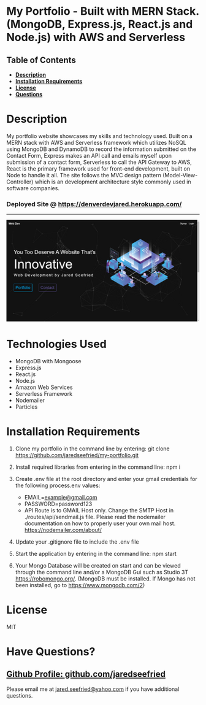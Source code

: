 # My Portfolio - Built with MERN Stack. (MongoDB, Express.js, React.js and Node.js) with AWS and Serverless

## Table of Contents

- **[Description](#Description)**
- **[Installation Requirements](#Installation-Requirements)**
- **[License](#License)**
- **[Questions](#Questions)**

# Description

My portfolio website showcases my skills and technology used. Built on a MERN stack with AWS and Serverless framework which utilizes NoSQL using MongoDB and DynamoDB to record the information submitted on the Contact Form, Express makes an API call and emails myself upon submission of a contact form, Serverless to call the API Gateway to AWS, React is the primary framework used for front-end development, built on Node to handle it all. The site follows the MVC design pattern (Model-View-Controller) which is an development architecture style commonly used in software companies.

### Deployed Site @ https://denverdevjared.herokuapp.com/

---

![Jared Seefrieds Portfolio](./client/src/images/front-page.jpg)

# Technologies Used

- MongoDB with Mongoose
- Express.js
- React.js
- Node.js
- Amazon Web Services
- Serverless Framework
- Nodemailer
- Particles

# Installation Requirements

1. Clone my portfolio in the command line by entering: git clone https://github.com/jaredseefried/my-portfolio.git

2. Install required libraries from entering in the command line: npm i

3. Create .env file at the root directory and enter your gmail credentials for the following process.env values:

   - EMAIL=example@gmail.com
   - PASSWORD=password123

   * API Route is to GMAIL Host only. Change the SMTP Host in ./routes/api/sendmail.js file. Please read the nodemailer documentation on how to properly user your own mail host. https://nodemailer.com/about/

4. Update your .gitignore file to include the .env file

5. Start the application by entering in the command line: npm start

6. Your Mongo Database will be created on start and can be viewed through the command line and/or a MongoDB Gui such as Studio 3T https://robomongo.org/. (MongoDB must be installed. If Mongo has not been installed, go to https://www.mongodb.com/2)

# License

MIT

# Have Questions?

## [Github Profile: github.com/jaredseefried](https://github.com/jaredseefried "Title")

Please email me at jared.seefried@yahoo.com if you have additional questions.
